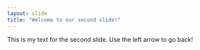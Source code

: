 ```yaml
---
layout: slide
title: "Welcome to our second slide!"
---
```

This is my text for the second slide.
Use the left arrow to go back!
